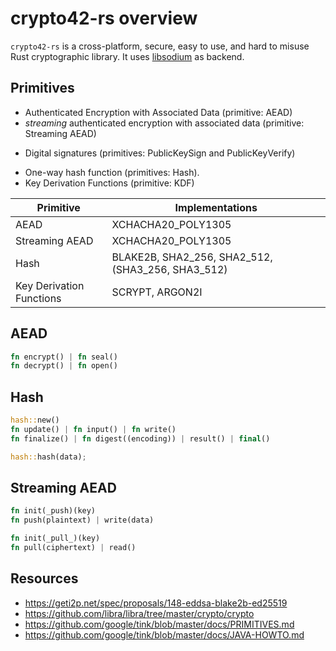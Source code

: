 # crypto42-rs overview

`crypto42-rs` is a cross-platform, secure, easy to use, and hard to misuse Rust cryptographic library.
It uses [libsodium](https://github.com/jedisct1/libsodium) as backend.

## Primitives

- Authenticated Encryption with Associated Data (primitive: AEAD)
- *streaming* authenticated encryption with associated data (primitive:
Streaming AEAD)
<!-- - *deterministic* authenticated encryption with associated data (primitive: -->
<!-- Deterministic Aead) -->
<!-- - message authentication codes (primitive: MAC), -->
- Digital signatures (primitives: PublicKeySign and PublicKeyVerify)
<!-- - hybrid encryption (primitives: HybridEncrypt and HybridDecrypt). -->
- One-way hash function (primitives: Hash).
- Key Derivation Functions (primitive: KDF)


| Primitive          | Implementations                            |
| ------------------ | ----------------------------------------------- |
| AEAD               | XCHACHA20_POLY1305 |
| Streaming AEAD     | XCHACHA20_POLY1305 |
| Hash               | BLAKE2B, SHA2_256, SHA2_512, (SHA3_256, SHA3_512) |
| Key Derivation Functions | SCRYPT, ARGON2I |

<!-- | Digital Signatures | ED25519, EDDSA_BLAKE2B_ED25519 | -->
<!-- | Hybrid Encryption  | ECIES with AEAD and HKDF                        | -->
<!-- | Streaming AEAD     | AES-GCM-HKDF-STREAMING, AES-CTR-HMAC-STREAMING  | -->
<!-- | MAC                | HMAC-SHA2                                       | -->
<!-- | Deterministic AEAD | AES-SIV | -->


## AEAD

```rust
fn encrypt() | fn seal()
fn decrypt() | fn open()

```

## Hash

```rust
hash::new()
fn update() | fn input() | fn write()
fn finalize() | fn digest((encoding)) | result() | final()

hash::hash(data);
```

## Streaming AEAD

```rust
fn init(_push)(key)
fn push(plaintext) | write(data)

fn init(_pull_)(key)
fn pull(ciphertext) | read()

```


## Resources

* https://geti2p.net/spec/proposals/148-eddsa-blake2b-ed25519
* https://github.com/libra/libra/tree/master/crypto/crypto
* https://github.com/google/tink/blob/master/docs/PRIMITIVES.md
* https://github.com/google/tink/blob/master/docs/JAVA-HOWTO.md
